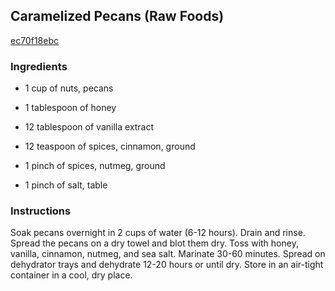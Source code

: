 ## Caramelized Pecans (Raw Foods)

[ec70f18ebc](http://www.food.com/recipe/caramelized-pecans-raw-foods-339030)

### Ingredients

 - 1 cup of nuts, pecans

 - 1 tablespoon of honey

 - 12 tablespoon of vanilla extract

 - 12 teaspoon of spices, cinnamon, ground

 - 1 pinch of spices, nutmeg, ground

 - 1 pinch of salt, table

### Instructions

Soak pecans overnight in 2 cups of water (6-12 hours). Drain and rinse. Spread the pecans on a dry towel and blot them dry. Toss with honey, vanilla, cinnamon, nutmeg, and sea salt. Marinate 30-60 minutes. Spread on dehydrator trays and dehydrate 12-20 hours or until dry. Store in an air-tight container in a cool, dry place.